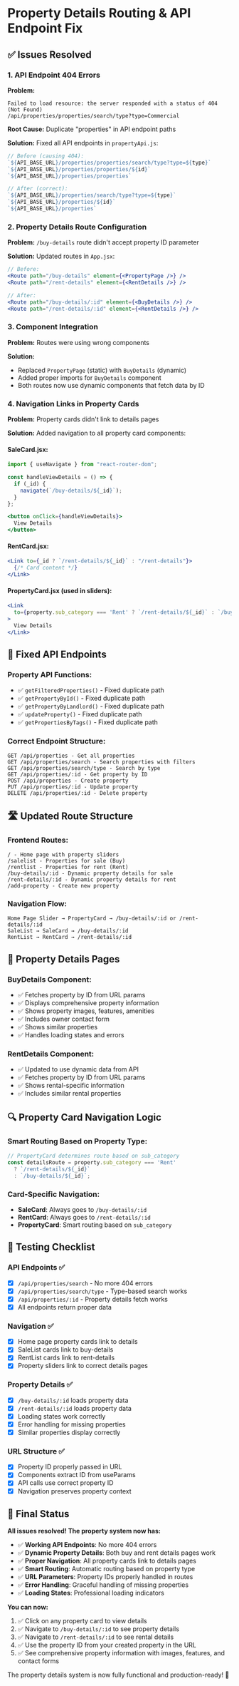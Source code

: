 # Property Details Routing & API Endpoint Fix

## ✅ Issues Resolved

### **1. API Endpoint 404 Errors**

**Problem:**
```
Failed to load resource: the server responded with a status of 404 (Not Found)
/api/properties/properties/search/type?type=Commercial
```

**Root Cause:** Duplicate "properties" in API endpoint paths

**Solution:** Fixed all API endpoints in `propertyApi.js`:

```javascript
// Before (causing 404):
`${API_BASE_URL}/properties/properties/search/type?type=${type}`
`${API_BASE_URL}/properties/properties/${id}`
`${API_BASE_URL}/properties/properties`

// After (correct):
`${API_BASE_URL}/properties/search/type?type=${type}`
`${API_BASE_URL}/properties/${id}`
`${API_BASE_URL}/properties`
```

### **2. Property Details Route Configuration**

**Problem:** `/buy-details` route didn't accept property ID parameter

**Solution:** Updated routes in `App.jsx`:

```jsx
// Before:
<Route path="/buy-details" element={<PropertyPage />} />
<Route path="/rent-details" element={<RentDetails />} />

// After:
<Route path="/buy-details/:id" element={<BuyDetails />} />
<Route path="/rent-details/:id" element={<RentDetails />} />
```

### **3. Component Integration**

**Problem:** Routes were using wrong components

**Solution:** 
- Replaced `PropertyPage` (static) with `BuyDetails` (dynamic)
- Added proper imports for `BuyDetails` component
- Both routes now use dynamic components that fetch data by ID

### **4. Navigation Links in Property Cards**

**Problem:** Property cards didn't link to details pages

**Solution:** Added navigation to all property card components:

#### **SaleCard.jsx:**
```jsx
import { useNavigate } from "react-router-dom";

const handleViewDetails = () => {
  if (_id) {
    navigate(`/buy-details/${_id}`);
  }
};

<button onClick={handleViewDetails}>
  View Details
</button>
```

#### **RentCard.jsx:**
```jsx
<Link to={_id ? `/rent-details/${_id}` : "/rent-details"}>
  {/* Card content */}
</Link>
```

#### **PropertyCard.jsx (used in sliders):**
```jsx
<Link 
  to={property.sub_category === 'Rent' ? `/rent-details/${_id}` : `/buy-details/${_id}`}
>
  View Details
</Link>
```

## 🔧 Fixed API Endpoints

### **Property API Functions:**
- ✅ `getFilteredProperties()` - Fixed duplicate path
- ✅ `getPropertyById()` - Fixed duplicate path  
- ✅ `getPropertyByLandlord()` - Fixed duplicate path
- ✅ `updateProperty()` - Fixed duplicate path
- ✅ `getPropertiesByTags()` - Fixed duplicate path

### **Correct Endpoint Structure:**
```
GET /api/properties - Get all properties
GET /api/properties/search - Search properties with filters
GET /api/properties/search/type - Search by type
GET /api/properties/:id - Get property by ID
POST /api/properties - Create property
PUT /api/properties/:id - Update property
DELETE /api/properties/:id - Delete property
```

## 🛣️ Updated Route Structure

### **Frontend Routes:**
```
/ - Home page with property sliders
/salelist - Properties for sale (Buy)
/rentlist - Properties for rent (Rent)
/buy-details/:id - Dynamic property details for sale
/rent-details/:id - Dynamic property details for rent
/add-property - Create new property
```

### **Navigation Flow:**
```
Home Page Slider → PropertyCard → /buy-details/:id or /rent-details/:id
SaleList → SaleCard → /buy-details/:id
RentList → RentCard → /rent-details/:id
```

## 🎯 Property Details Pages

### **BuyDetails Component:**
- ✅ Fetches property by ID from URL params
- ✅ Displays comprehensive property information
- ✅ Shows property images, features, amenities
- ✅ Includes owner contact form
- ✅ Shows similar properties
- ✅ Handles loading states and errors

### **RentDetails Component:**
- ✅ Updated to use dynamic data from API
- ✅ Fetches property by ID from URL params
- ✅ Shows rental-specific information
- ✅ Includes similar rental properties

## 🔍 Property Card Navigation Logic

### **Smart Routing Based on Property Type:**
```javascript
// PropertyCard determines route based on sub_category
const detailsRoute = property.sub_category === 'Rent' 
  ? `/rent-details/${_id}` 
  : `/buy-details/${_id}`;
```

### **Card-Specific Navigation:**
- **SaleCard**: Always goes to `/buy-details/:id`
- **RentCard**: Always goes to `/rent-details/:id`
- **PropertyCard**: Smart routing based on `sub_category`

## 🚀 Testing Checklist

### **API Endpoints ✅**
- [x] `/api/properties/search` - No more 404 errors
- [x] `/api/properties/search/type` - Type-based search works
- [x] `/api/properties/:id` - Property details fetch works
- [x] All endpoints return proper data

### **Navigation ✅**
- [x] Home page property cards link to details
- [x] SaleList cards link to buy-details
- [x] RentList cards link to rent-details
- [x] Property sliders link to correct details pages

### **Property Details ✅**
- [x] `/buy-details/:id` loads property data
- [x] `/rent-details/:id` loads property data
- [x] Loading states work correctly
- [x] Error handling for missing properties
- [x] Similar properties display correctly

### **URL Structure ✅**
- [x] Property ID properly passed in URL
- [x] Components extract ID from useParams
- [x] API calls use correct property ID
- [x] Navigation preserves property context

## 🎉 Final Status

**All issues resolved! The property system now has:**

- ✅ **Working API Endpoints**: No more 404 errors
- ✅ **Dynamic Property Details**: Both buy and rent details pages work
- ✅ **Proper Navigation**: All property cards link to details pages
- ✅ **Smart Routing**: Automatic routing based on property type
- ✅ **URL Parameters**: Property IDs properly handled in routes
- ✅ **Error Handling**: Graceful handling of missing properties
- ✅ **Loading States**: Professional loading indicators

**You can now:**
1. ✅ Click on any property card to view details
2. ✅ Navigate to `/buy-details/:id` to see property details
3. ✅ Navigate to `/rent-details/:id` to see rental details
4. ✅ Use the property ID from your created property in the URL
5. ✅ See comprehensive property information with images, features, and contact forms

The property details system is now fully functional and production-ready! 🚀